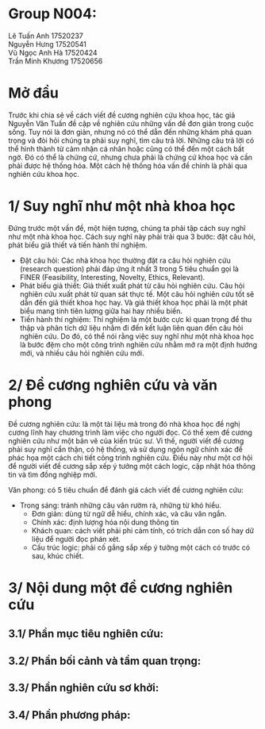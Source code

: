  # Group N004:  
 Lê Tuấn Anh 17520237  
 Nguyễn Hưng 17520541  
 Vũ Ngọc Anh Hà 17520424  
 Trần Minh Khương 17520656
 
 # Mở đầu
 Trước khi chia sẻ về cách viết đề cương nghiên cứu khoa học, tác giả Nguyễn Văn Tuấn đề cập về nghiên cứu những vấn đề đơn giản trong cuộc sống. Tuy nói là đơn giản, nhưng nó có thể dẫn đến những khám phá quan trọng và đòi hỏi chúng ta phải suy nghĩ, tìm câu trả lời. Những câu trả lời có thể hình thành từ cảm nhận cá nhân hoặc cũng có thể đến một cách bất ngờ. Đó có thể là chứng cứ, nhưng chưa phải là chứng cứ khoa học và cần phải được hệ thống hóa. Một cách hệ thống hóa vấn đề chính là phải qua nghiên cứu khoa học.
 
 # 1/ Suy nghĩ như một nhà khoa học
 Đứng trước một vấn đề, một hiện tượng, chúng ta phải tập cách suy nghĩ như một nhà khoa học. Cách suy nghĩ này phải trải qua 3 bước: đặt câu hỏi, phát biểu giả thiết và tiến hành thí nghiệm. 
 - Đặt câu hỏi: Các nhà khoa học thường đặt ra câu hỏi nghiên cứu (research question) phải đáp ứng ít nhất 3 trong 5 tiêu chuẩn gọi là FINER (Feasibility, Interesting, Novelty, Ethics, Relevant).
 - Phát biểu giả thiết: Giả thiết xuất phát từ câu hỏi nghiên cứu. Câu hỏi nghiên cứu xuất phát từ quan sát thực tế. Một câu hỏi nghiên cứu tốt sẽ dẫn đến giả thiết khoa học hay. Và giả thiết khoa học phải là một phát biểu mang tính tiên lượng giữa hai hay nhiều biến.
 - Tiến hành thí nghiệm: Thí nghiệm là một bước cực kì quan trọng để thu thập và phân tích dữ liệu nhằm đi đến kết luận liên quan đến câu hỏi nghiên cứu. 
 Do đó, có thể nói rằng việc suy nghĩ như một nhà khoa học là bước đệm cho một công trình nghiên cứu nhằm mở ra một định hướng mới, và nhiều câu hỏi nghiên cứu mới. 
 # 2/ Đề cương nghiên cứu và văn phong
  Đề cương nghiên cứu: là một tài liệu mà trong đó nhà khoa học đề nghị cương lĩnh hay chương trình làm việc cho người đọc. Có thể xem đề cương nghiên cứu như một bản vẽ của kiến trúc sư. Vì thế, người viết đề cương phải suy nghĩ cẩn thận, có hệ thống, và sử dụng ngôn ngữ chính xác để phác họa một cách chi tiết công trình nghiên cứu. Điều này như một cơ hội để người viết đề cương sắp xếp ý tưởng một cách logic, cập nhật hóa thông tin và tìm đồng nghiệp mới.
  
  Văn phong: có 5 tiêu chuẩn để đánh giá cách viết đề cương nghiên cứu:
 - Trong sáng: tránh những câu văn rườm rà, những từ khó hiểu.
	- Đơn giản: dùng từ ngữ dễ hiểu, chính xác, và câu văn ngắn.
	- Chính xác: định lượng hóa nội dung thông tin
	- Khách quan: cách viết phải phi cảm tính, có trích dẫn con số hay dữ liệu để người đọc phán xét.
	- Cấu trúc logic: phải cố gắng sắp xếp ý tưởng một cách có trước có sau, khúc chiết.
 # 3/ Nội dung một đề cương nghiên cứu
 
 ## 3.1/ Phần mục tiêu nghiên cứu:
 
 ## 3.2/ Phần bối cảnh và tầm quan trọng:
 
 ## 3.3/ Phần nghiên cứu sơ khởi:
  
 ## 3.4/ Phần phương pháp:
 
  
  

